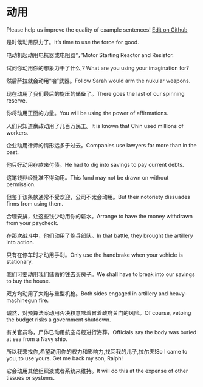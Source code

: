 # 动用

Please help us improve the quality of example sentences! [Edit on Github](https://github.com/jiyushe/jiyu-example-sentence-source/blob/main/chinese/dongyong_1.md)

<p><span class="chinese">是时候动用原力了。</span><span class="english">It’s time to use the force for good.</span></p>

<p><span class="chinese">电动机起动用电抗器或电阻器“，”</span><span class="english">Motor Starting Reactor and Resistor.</span></p>

<p><span class="chinese">试问你动用你的想象力干了什么？</span><span class="english">What are you using your imagination for?</span></p>

<p><span class="chinese">然后萨拉就会动用“哈”武器。</span><span class="english">Follow Sarah would arm the nukular weapons.</span></p>

<p><span class="chinese">现在动用了我们最后的旋压的储备了。</span><span class="english">There goes the last of our spinning reserve.</span></p>

<p><span class="chinese">你将动用正面的力量。</span><span class="english">You will be using the power of affirmations.</span></p>

<p><span class="chinese">人们只知道赢政动用了几百万民工。</span><span class="english">It is known that Chin used millions of workers.</span></p>

<p><span class="chinese">企业动用律师的情形远多于过去。</span><span class="english">Companies use lawyers far more than in the past.</span></p>

<p><span class="chinese">他只好动用存款来付债。</span><span class="english">He had to dig into savings to pay current debts.</span></p>

<p><span class="chinese">这笔钱非经批准不得动用。</span><span class="english">This fund may not be drawn on without permission.</span></p>

<p><span class="chinese">但鉴于该条款通常不受欢迎，公司不太会动用。</span><span class="english">But their notoriety dissuades firms from using them.</span></p>

<p><span class="chinese">合理安排，让这些钱少动用你的薪水。</span><span class="english">Arrange to have the money withdrawn from your paycheck.</span></p>

<p><span class="chinese">在那次战斗中，他们动用了炮兵部队。</span><span class="english">In that battle, they brought the artillery into action.</span></p>

<p><span class="chinese">只有在停车时才动用手刹。</span><span class="english">Only use the handbrake when your vehicle is stationary.</span></p>

<p><span class="chinese">我们可要动用我们储蓄的钱去买房子。</span><span class="english">We shall have to break into our savings to buy the house.</span></p>

<p><span class="chinese">双方均动用了大炮与重型机枪。</span><span class="english">Both sides engaged in artillery and heavy-machinegun fire.</span></p>

<p><span class="chinese">诚然，对预算法案动用否决权意味着冒着政府关门的风险。</span><span class="english">Of course, vetoing the budget risks a government shutdown.</span></p>

<p><span class="chinese">有关官员称，尸体已动用航空母舰进行海葬。</span><span class="english">Officials say the body was buried at sea from a Navy ship.</span></p>

<p><span class="chinese">所以我来找你,希望动用你的权力和影响力,找回我的儿子,拉尔夫!</span><span class="english">So I came to you, to use yours. Get me back my son, Ralph!</span></p>

<p><span class="chinese">它会动用其他组织液或者系统来维持。</span><span class="english">It will do this at the expense of other tissues or systems.</span></p>

